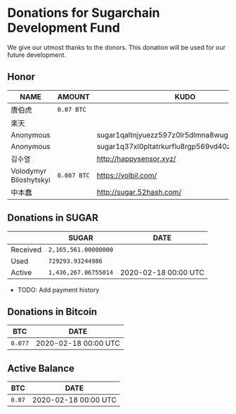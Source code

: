 # Donations for Sugarchain Development Fund
We give our utmost thanks to the donors. This donation will be used for our future development.

## Honor
NAME | AMOUNT | KUDO | 
--|--|--| 
唐伯虎 | `0.07 BTC` | 
楽天 | | 
Anonymous | | sugar1qaltnjyuezz597z0lr5dlmna8wug9vv04q95zta | 
Anonymous | | sugar1q37xl0pltatrkurflu8rgp569vd40znnlsaphas | 
김수열 | | http://happysensor.xyz/ | 
Volodymyr Biloshytskyi | `0.007 BTC` | https://volbil.com/ | 
中本蠢 | | http://sugar.52hash.com/ | 

## Donations in SUGAR
| | SUGAR | DATE | 
--|--|--| 
Received | `2,165,561.00000000` | | 
Used | `729293.93244986` |  | 
Active | `1,436,267.06755014` | 2020-02-18 00:00 UTC | 
* TODO: Add payment history

## Donations in Bitcoin
BTC | DATE |
--|--|
`0.077` | 2020-02-18 00:00 UTC |

## Active Balance
BTC | DATE |
--|--|
`0.07` | 2020-02-18 00:00 UTC | 
